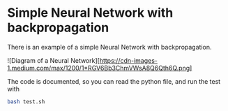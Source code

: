 # Simple Neural Network with backpropagation

There is an example of a simple Neural Network with backpropagation.

![Diagram of a Neural Network][https://cdn-images-1.medium.com/max/1200/1*RGV6Bb3ChmVWsA8Q6Qth6Q.png]

The code is documented, so you can read the python file, and
run the test with

```bash
bash test.sh
```
